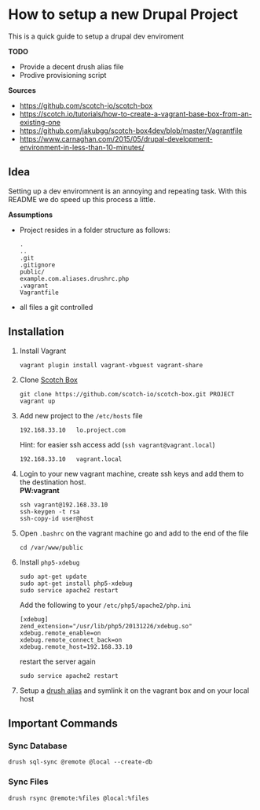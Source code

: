 # How to setup a new Drupal Project

This is a quick guide to setup a drupal dev enviroment

**TODO**
* Provide a decent drush alias file
* Prodive provisioning script

**Sources**
* https://github.com/scotch-io/scotch-box
* https://scotch.io/tutorials/how-to-create-a-vagrant-base-box-from-an-existing-one 
* https://github.com/jakubgg/scotch-box4dev/blob/master/Vagrantfile
* https://www.carnaghan.com/2015/05/drupal-development-environment-in-less-than-10-minutes/ 

## Idea
Setting up a dev enviromnent is an annoying and repeating task. With this README
we do speed up this process a little.

**Assumptions**
* Project resides in a folder structure as follows:
    ```
    .
    ..
    .git
    .gitignore
    public/
    example.com.aliases.drushrc.php
    .vagrant
    Vagrantfile
    ```

* all files a git controlled

## Installation

1. Install Vagrant
    ```
    vagrant plugin install vagrant-vbguest vagrant-share
    ```

2. Clone [Scotch Box](https://github.com/scotch-io/scotch-box)
    ```
    git clone https://github.com/scotch-io/scotch-box.git PROJECT
    vagrant up
    ```

3. Add new project to the ```/etc/hosts``` file
    ```
    192.168.33.10   lo.project.com
    ```
    Hint: for easier ssh access add (```ssh vagrant@vagrant.local```)
    ```
    192.168.33.10   vagrant.local
    ```

4. Login to your new vagrant machine, create ssh keys and add them to the 
   destination host.  
   **PW:vagrant** 
    ```
    ssh vagrant@192.168.33.10
    ssh-keygen -t rsa
    ssh-copy-id user@host
    ```

5. Open ```.bashrc``` on the vagrant machine go and add to the end of the file
    ```
    cd /var/www/public
    ```

6. Install ```php5-xdebug```
    ```
    sudo apt-get update
    sudo apt-get install php5-xdebug
    sudo service apache2 restart
    ```
    Add the following to your ```/etc/php5/apache2/php.ini```
    ```
    [xdebug]
    zend_extension="/usr/lib/php5/20131226/xdebug.so"
    xdebug.remote_enable=on
    xdebug.remote_connect_back=on
    xdebug.remote_host=192.168.33.10
    ```
    restart the server again
    ```
    sudo service apache2 restart
    ```

7. Setup a [drush alias](examples/example.com.aliases.drushrc.php) and symlink it on the vagrant box and on your local host

## Important Commands

### Sync Database
```
drush sql-sync @remote @local --create-db
```

### Sync Files
```
drush rsync @remote:%files @local:%files
```
